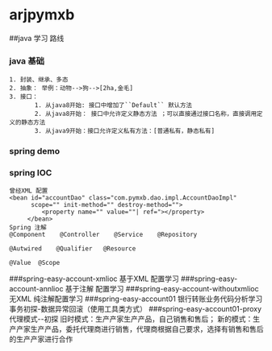 # arjpymxb
##java 学习 路线
### java 基础
    1. 封装、继承、多态     
    2. 抽象： 举例：动物-->狗-->[2ha,金毛]
    3. 接口：
           1. 从java8开始: 接口中增加了``Default`` 默认方法
           2. 从java8开始： 接口中允许定义静态方法 ；可以直接通过接口名称，直接调用定义的静态方法
           3. 从java9开始：接口允许定义私有方法：[普通私有，静态私有]
### spring demo 
### spring IOC
    曾经XML 配置
    <bean id="accountDao" class="com.pymxb.dao.impl.AccountDaoImpl" 
          scope="" init-method="" destroy-method="">
             <property name="" value=""| ref="></property>
         </bean>
    Spring 注解
    @Component    @Controller    @Service    @Repository
    
    @Autwired    @Qualifier   @Resource
    
    @Value  @Scope
###spring-easy-account-xmlioc
    基于XML 配置学习
###spring-easy-account-annlioc
    基于注解 配置学习
###spring-easy-account-withoutxmlioc
    无XML 纯注解配置学习
###spring-easy-account01
    银行转账业务代码分析学习
    事务初探-数据异常回滚（使用工具类方式） 
###spring-easy-account01-proxy
    代理模式--初探
    旧时模式：生产产家生产产品，自己销售和售后；
    新的模式：生产产家生产产品，委托代理商进行销售，代理商根据自己要求，选择有销售和售后的生产产家进行合作   